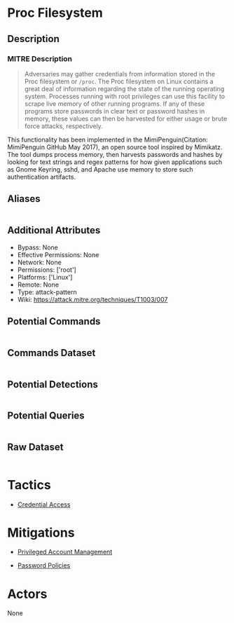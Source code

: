 
# Proc Filesystem

## Description

### MITRE Description

> Adversaries may gather credentials from information stored in the Proc filesystem or <code>/proc</code>. The Proc filesystem on Linux contains a great deal of information regarding the state of the running operating system. Processes running with root privileges can use this facility to scrape live memory of other running programs. If any of these programs store passwords in clear text or password hashes in memory, these values can then be harvested for either usage or brute force attacks, respectively.

This functionality has been implemented in the MimiPenguin(Citation: MimiPenguin GitHub May 2017), an open source tool inspired by Mimikatz. The tool dumps process memory, then harvests passwords and hashes by looking for text strings and regex patterns for how given applications such as Gnome Keyring, sshd, and Apache use memory to store such authentication artifacts.

## Aliases

```

```

## Additional Attributes

* Bypass: None
* Effective Permissions: None
* Network: None
* Permissions: ['root']
* Platforms: ['Linux']
* Remote: None
* Type: attack-pattern
* Wiki: https://attack.mitre.org/techniques/T1003/007

## Potential Commands

```

```

## Commands Dataset

```

```

## Potential Detections

```json

```

## Potential Queries

```json

```

## Raw Dataset

```json

```

# Tactics


* [Credential Access](../tactics/Credential-Access.md)


# Mitigations


* [Privileged Account Management](../mitigations/Privileged-Account-Management.md)

* [Password Policies](../mitigations/Password-Policies.md)
    

# Actors

None

